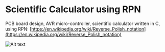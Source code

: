 # Scientific Calculator using RPN

PCB board design, AVR micro-controller, scientific calculator written in C, using RPN:
[https://en.wikipedia.org/wiki/Reverse_Polish_notation](https://en.wikipedia.org/wiki/Reverse_Polish_notation)

![Alt text](http://dawid.myslak.me/images/pcb-board_avr_calculator.png "PCB board design")